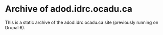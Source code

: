 # Archive of adod.idrc.ocadu.ca

This is a static archive of the adod.idrc.ocadu.ca site (previously running on Drupal 6).
